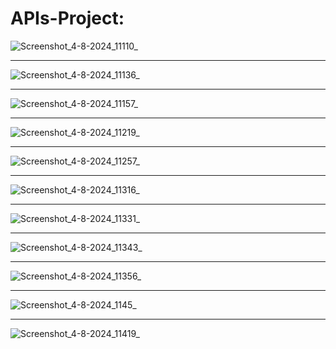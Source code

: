 # APIs-Project:



![Screenshot_4-8-2024_11110_](https://github.com/user-attachments/assets/15365a71-7fa9-48e9-9c95-930a2069ea06)
<hr/>


![Screenshot_4-8-2024_11136_](https://github.com/user-attachments/assets/71f03b2b-df7e-44fa-a8b5-de9fe5e13fe2)
<hr/>


![Screenshot_4-8-2024_11157_](https://github.com/user-attachments/assets/2e2289ce-a7df-403d-a60f-03f0bad0522f)
<hr/>


![Screenshot_4-8-2024_11219_](https://github.com/user-attachments/assets/eddd31bc-d428-489c-becf-87469c584bf1)
<hr/>


![Screenshot_4-8-2024_11257_](https://github.com/user-attachments/assets/41a8502c-456b-49b9-ae1d-286085833af2)
<hr/>


![Screenshot_4-8-2024_11316_](https://github.com/user-attachments/assets/9eaa70ff-0d97-40a2-9271-d083924ccd12)
<hr/>


![Screenshot_4-8-2024_11331_](https://github.com/user-attachments/assets/6e9105cc-ddaf-4b7f-8bef-d2b371768722)
<hr/>


![Screenshot_4-8-2024_11343_](https://github.com/user-attachments/assets/66730ad2-4b80-465a-aeed-75d9ad396a10)
<hr/>



![Screenshot_4-8-2024_11356_](https://github.com/user-attachments/assets/ede9f92a-b4ea-45e0-ab7f-4b19bab6de89)
<hr/>


![Screenshot_4-8-2024_1145_](https://github.com/user-attachments/assets/ac590b25-0453-4a54-8b18-c66ce60d02d5)
<hr/>


![Screenshot_4-8-2024_11419_](https://github.com/user-attachments/assets/6fc8382f-cac9-4777-8812-54c84602f7b4)






